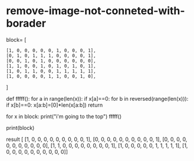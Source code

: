 # remove-image-not-conneted-with-borader


block= [

    [1, 0, 0, 0, 0, 0, 1, 0, 0, 0, 1],
    [0, 1, 0, 1, 1, 1, 0, 0, 0, 0, 1],
    [0, 0, 1, 0, 1, 0, 0, 0, 0, 0, 0],
    [1, 1, 0, 0, 1, 0, 1, 0, 1, 0, 1],
    [1, 0, 1, 1, 0, 0, 1, 1, 1, 1, 1],
    [1, 0, 0, 0, 0, 1, 1, 0, 0, 1, 0],

]


def fffff():
    for a in range(len(x)):
        if x[a]==0:
            for b in reversed(range(len(x))):
                if x[b]==0:
                    x[a:b]=[0]*len(x[a:b])
                    return
                
for x in block:
    print("i'm going to the top")
    fffff()

print(block)

result
[ [1, 0, 0, 0, 0, 0, 0, 0, 0, 0, 1], 
[0, 0, 0, 0, 0, 0, 0, 0, 0, 0, 1], 
[0, 0, 0, 0, 0, 0, 0, 0, 0, 0, 0], 
[1, 1, 0, 0, 0, 0, 0, 0, 0, 0, 1], 
[1, 0, 0, 0, 0, 0, 1, 1, 1, 1, 1], 
[1, 0, 0, 0, 0, 0, 0, 0, 0, 0, 0]]
